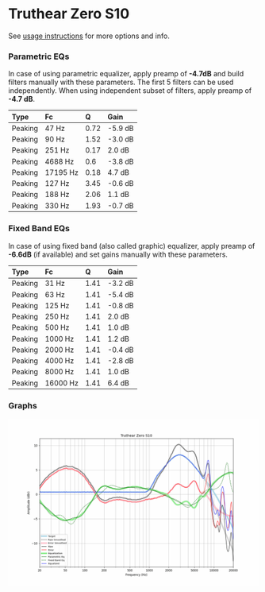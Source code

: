 # Truthear Zero S10
See [usage instructions](https://github.com/jaakkopasanen/AutoEq#usage) for more options and info.

### Parametric EQs
In case of using parametric equalizer, apply preamp of **-4.7dB** and build filters manually
with these parameters. The first 5 filters can be used independently.
When using independent subset of filters, apply preamp of **-4.7 dB**.

| Type    | Fc       |    Q | Gain    |
|:--------|:---------|:-----|:--------|
| Peaking | 47 Hz    | 0.72 | -5.9 dB |
| Peaking | 90 Hz    | 1.52 | -3.0 dB |
| Peaking | 251 Hz   | 0.17 | 2.0 dB  |
| Peaking | 4688 Hz  | 0.6  | -3.8 dB |
| Peaking | 17195 Hz | 0.18 | 4.7 dB  |
| Peaking | 127 Hz   | 3.45 | -0.6 dB |
| Peaking | 188 Hz   | 2.06 | 1.1 dB  |
| Peaking | 330 Hz   | 1.93 | -0.7 dB |

### Fixed Band EQs
In case of using fixed band (also called graphic) equalizer, apply preamp of **-6.6dB**
(if available) and set gains manually with these parameters.

| Type    | Fc       |    Q | Gain    |
|:--------|:---------|:-----|:--------|
| Peaking | 31 Hz    | 1.41 | -3.2 dB |
| Peaking | 63 Hz    | 1.41 | -5.4 dB |
| Peaking | 125 Hz   | 1.41 | -0.8 dB |
| Peaking | 250 Hz   | 1.41 | 2.0 dB  |
| Peaking | 500 Hz   | 1.41 | 1.0 dB  |
| Peaking | 1000 Hz  | 1.41 | 1.2 dB  |
| Peaking | 2000 Hz  | 1.41 | -0.4 dB |
| Peaking | 4000 Hz  | 1.41 | -2.8 dB |
| Peaking | 8000 Hz  | 1.41 | 1.0 dB  |
| Peaking | 16000 Hz | 1.41 | 6.4 dB  |

### Graphs
![](./Truthear%20Zero%20S10.png)